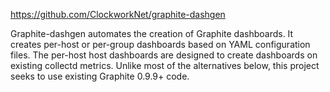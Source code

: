 https://github.com/ClockworkNet/graphite-dashgen

Graphite-dashgen automates the creation of Graphite dashboards. It creates per-host or per-group dashboards based on YAML configuration files. The per-host host dashboards are designed to create dashboards on existing collectd metrics. Unlike most of the alternatives below, this project seeks to use existing Graphite 0.9.9+ code.
